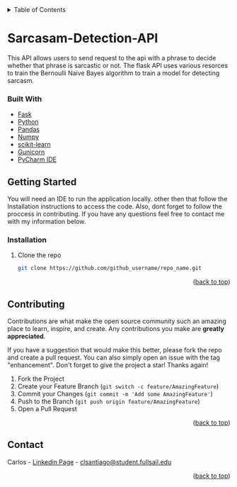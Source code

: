 <!-- TABLE OF CONTENTS -->
<details>
  <summary>Table of Contents</summary>
  <ol>
    <li>
      <a href="#sarcasam-detection-api">Sarcasam Detection API</a>
      <ul>
        <li><a href="#built-with">Built With</a></li>
      </ul>
    </li>
    <li>
      <a href="#getting-started">Getting Started</a>
      <ul>
        <li><a href="#installation">Installation</a></li>
      </ul>
    </li>
    <li><a href="#contributing">Contributing</a></li>
    <li><a href="#contact">Contact</a></li>
  </ol>
</details>

# Sarcasam-Detection-API
This API allows users to send request to the api with a phrase to decide whether that phrase is sarcastic or not. The flask API uses various resorces to train the Bernoulli Naive Bayes algorithm to train a model for detecting sarcasm.

### Built With
- [Fask](https://flask.palletsprojects.com/en/2.1.x/)
- [Python](https://www.python.org/)
- [Pandas](https://pandas.pydata.org/)
- [Numpy](https://numpy.org/)
- [scikit-learn](https://scikit-learn.org/stable/)
- [Gunicorn](https://gunicorn.org/)
- [PyCharm IDE](https://www.jetbrains.com/pycharm/)


<!-- GETTING STARTED -->
## Getting Started

You will need an IDE to run the application locally. other then that follow the Installation instructions to access the code. 
Also, dont forget to follow the proccess in contributing. If you have any questions feel free to contact me with my information below.

### Installation

1. Clone the repo
   ```sh
   git clone https://github.com/github_username/repo_name.git
   ```

<p align="right">(<a href="#top">back to top</a>)</p>


<!-- CONTRIBUTING -->
## Contributing

Contributions are what make the open source community such an amazing place to learn, inspire, and create. Any contributions you make are **greatly appreciated**.

If you have a suggestion that would make this better, please fork the repo and create a pull request. You can also simply open an issue with the tag "enhancement".
Don't forget to give the project a star! Thanks again!

1. Fork the Project
2. Create your Feature Branch (`git switch -c feature/AmazingFeature`)
3. Commit your Changes (`git commit -m 'Add some AmazingFeature'`)
4. Push to the Branch (`git push origin feature/AmazingFeature`)
5. Open a Pull Request

<p align="right">(<a href="#top">back to top</a>)</p>



<!-- CONTACT -->
## Contact

Carlos - [Linkedin Page](https://www.linkedin.com/in/carlos-santiago-b53967224/) - clsantiago@student.fullsail.edu

<p align="right">(<a href="#top">back to top</a>)</p>
